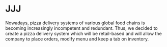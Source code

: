 # JJJ

Nowadays, pizza delivery systems of various global
food chains is becoming increasingly incompetent
and redundant. Thus, we decided to create a pizza
delivery system which will be retail-based and will
allow the company to place orders, modify menu and
keep a tab on inventory.

